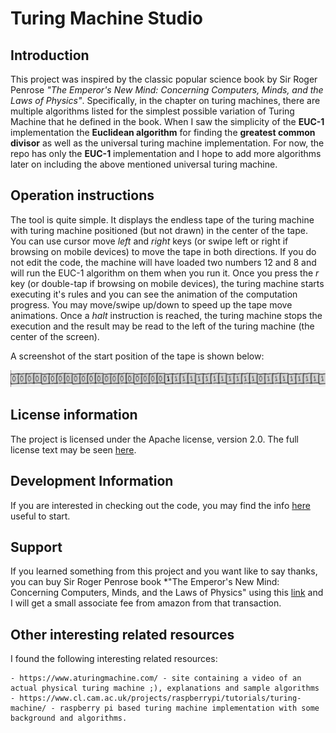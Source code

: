 # Turing Machine Studio

## Introduction

This project was inspired by the classic popular science book by Sir Roger Penrose *"The Emperor's New Mind: Concerning Computers, Minds, and the Laws of Physics"*. Specifically, in the chapter on turing machines, there are multiple algorithms listed for the simplest possible variation of Turing Machine that he defined in the book. When I saw the simplicity of the **EUC-1** implementation the **Euclidean algorithm** for finding the **greatest common divisor** as well as the universal turing machine implementation. For now, the repo has only the **EUC-1** implementation and I hope to add more algorithms later on including the above mentioned universal turing machine.

## Operation instructions

The tool is quite simple. It displays the endless tape of the turing machine with turing machine positioned (but not drawn) in the center of the tape. You can use cursor move *left* and *right* keys (or swipe left or right if browsing on mobile devices) to move the tape in both directions. If you do not edit the code, the machine will have loaded two numbers 12 and 8 and will run the EUC-1 algorithm on them when you run it. Once you press the *r* key (or double-tap if browsing on mobile devices), the turing machine starts executing it's rules and you can see the animation of the computation progress. You may move/swipe up/down to speed up the tape move animations. Once a *halt* instruction is reached, the turing machine stops the execution and the result may be read to the left of the turing machine (the center of the screen).

A screenshot of the start position of the tape is shown below:

![turing machine studio initial view](resources/png/screenshot-1.png "Initial screen")

## License information

The project is licensed under the Apache license, version 2.0. The full license text may be seen [here](LICENSE.txt). 

## Development Information

If you are interested in checking out the code, you may find the info [here](DEVELOPMENT.md) useful to start.

## Support

If you learned something from this project and you want like to say thanks, you can buy Sir Roger Penrose book *"The Emperor's New Mind: Concerning Computers, Minds, and the Laws of Physics" using this [link](https://amzn.to/3lGK9tB) and I will get a small associate fee from amazon from that transaction.

## Other interesting related resources

I found the following interesting related resources:

    - https://www.aturingmachine.com/ - site containing a video of an actual physical turing machine ;), explanations and sample algorithms 
    - https://www.cl.cam.ac.uk/projects/raspberrypi/tutorials/turing-machine/ - raspberry pi based turing machine implementation with some background and algorithms.
